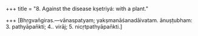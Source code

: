 +++
title = "8. Against the disease kṣetriyá: with a plant."

+++
[Bhṛgvan̄giras.—vānaspatyam; yakṣmanāśanadāivatam. ānuṣṭubham: 3. pathyāpan̄kti; 4.. virāj; 5. nicṛtpathyāpan̄kti.]

